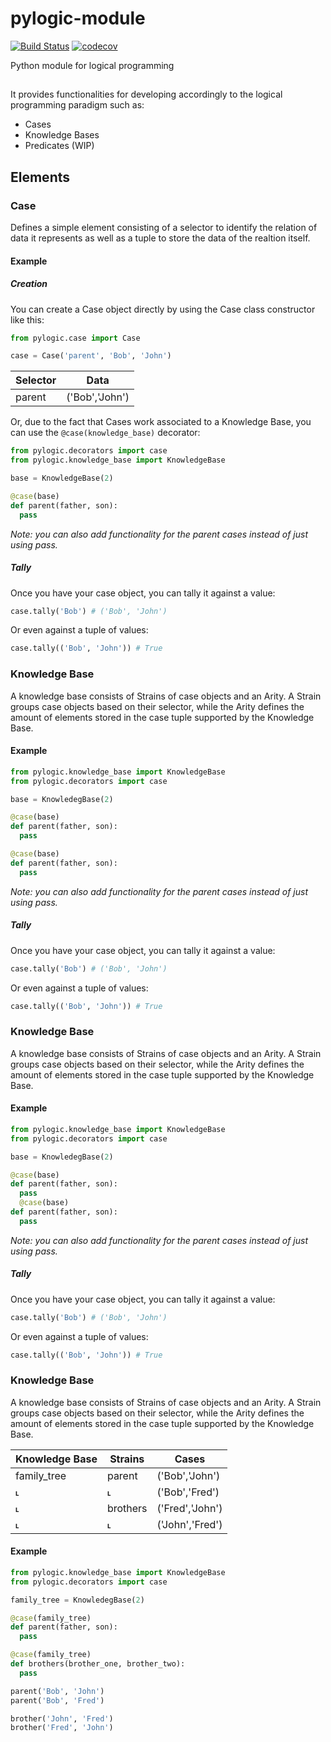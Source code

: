 # pylogic-module
[![Build Status](https://www.travis-ci.org/fran-bravo/pylogic-module.svg?branch=master)](https://www.travis-ci.org/fran-bravo/pylogic-module)
[![codecov](https://codecov.io/gh/fran-bravo/pylogic-module/branch/master/graph/badge.svg)](https://codecov.io/gh/fran-bravo/pylogic-module)

Python module for logical programming

## 

It provides functionalities for developing accordingly to the logical programming paradigm such as:
  * Cases
  * Knowledge Bases
  * Predicates (WIP)
  
## Elements

### Case

Defines a simple element consisting of a selector to identify the relation of data it represents as well as a tuple to store the data of the realtion itself.

#### Example

##### Creation

You can create a Case object directly by using the Case class constructor like this:

```python
from pylogic.case import Case

case = Case('parent', 'Bob', 'John')
```

Selector|Data
--------|--------
  parent|('Bob','John')

Or, due to the fact that Cases work associated to a Knowledge Base, you can use the `@case(knowledge_base)` decorator:

```python
from pylogic.decorators import case
from pylogic.knowledge_base import KnowledgeBase

base = KnowledgeBase(2)

@case(base)
def parent(father, son):
  pass
```

_Note: you can also add functionality for the parent cases instead of just using pass._

##### Tally

Once you have your case object, you can tally it against a value:

```python
case.tally('Bob') # ('Bob', 'John')
```

Or even against a tuple of values:

```python
case.tally(('Bob', 'John')) # True
```

### Knowledge Base

A knowledge base consists of Strains of case objects and an Arity. A Strain groups case objects based on their selector, while the Arity defines the amount of elements stored in the case tuple supported by the Knowledge Base.

#### Example

```python
from pylogic.knowledge_base import KnowledgeBase
from pylogic.decorators import case

base = KnowledegBase(2)

@case(base)
def parent(father, son):
  pass

@case(base)
def parent(father, son):
  pass
```

_Note: you can also add functionality for the parent cases instead of just using pass._

##### Tally

Once you have your case object, you can tally it against a value:

```python
case.tally('Bob') # ('Bob', 'John')
```

Or even against a tuple of values:

```python
case.tally(('Bob', 'John')) # True
```

### Knowledge Base

A knowledge base consists of Strains of case objects and an Arity. A Strain groups case objects based on their selector, while the Arity defines the amount of elements stored in the case tuple supported by the Knowledge Base.

#### Example

```python
from pylogic.knowledge_base import KnowledgeBase
from pylogic.decorators import case

base = KnowledegBase(2)

@case(base)
def parent(father, son):
  pass
  @case(base)
def parent(father, son):
  pass
```

_Note: you can also add functionality for the parent cases instead of just using pass._

##### Tally

Once you have your case object, you can tally it against a value:

```python
case.tally('Bob') # ('Bob', 'John')
```

Or even against a tuple of values:

```python
case.tally(('Bob', 'John')) # True
```

### Knowledge Base

A knowledge base consists of Strains of case objects and an Arity. A Strain groups case objects based on their selector, while the Arity defines the amount of elements stored in the case tuple supported by the Knowledge Base.

|Knowledge Base|Strains|Cases
|--------------|-------|-------
|  family_tree |parent |('Bob','John')
|       ˪      |   ˪   |('Bob','Fred')
|       ˪      |brothers|('Fred','John')
|       ˪      |    ˪   |('John','Fred')

#### Example

```python
from pylogic.knowledge_base import KnowledgeBase
from pylogic.decorators import case

family_tree = KnowledegBase(2)

@case(family_tree)
def parent(father, son):
  pass

@case(family_tree)
def brothers(brother_one, brother_two):
  pass

parent('Bob', 'John')
parent('Bob', 'Fred')

brother('John', 'Fred')
brother('Fred', 'John')
```
